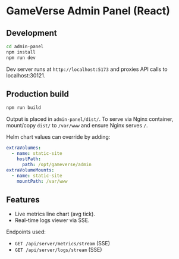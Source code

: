 # GameVerse Admin Panel (React)

## Development

```bash
cd admin-panel
npm install
npm run dev
```
Dev server runs at `http://localhost:5173` and proxies API calls to localhost:30121.

## Production build

```bash
npm run build
```
Output is placed in `admin-panel/dist/`. To serve via Nginx container, mount/copy `dist/` to `/var/www` and ensure Nginx serves `/`.

Helm chart values can override by adding:
```yaml
extraVolumes:
  - name: static-site
    hostPath:
      path: /opt/gameverse/admin
extraVolumeMounts:
  - name: static-site
    mountPath: /var/www
```

## Features
- Live metrics line chart (avg tick).
- Real-time logs viewer via SSE.

Endpoints used:
- `GET /api/server/metrics/stream` (SSE)
- `GET /api/server/logs/stream` (SSE) 
